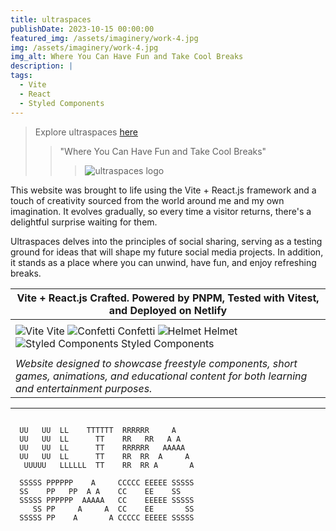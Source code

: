 ```yaml
---
title: ultraspaces
publishDate: 2023-10-15 00:00:00
featured_img: /assets/imaginery/work-4.jpg
img: /assets/imaginery/work-4.jpg
img_alt: Where You Can Have Fun and Take Cool Breaks
description: |
tags:
  - Vite
  - React
  - Styled Components
---
```

> Explore ultraspaces [here](https://ultraspaces.netlify.app)
>
> > "Where You Can Have Fun and Take Cool Breaks"
> > 
> > > ![ultraspaces logo](https://lucfreelance.vercel.app/assets/img/u.png)

This website was brought to life using the Vite + React.js framework and a touch of creativity sourced from the world around me and my own imagination. It evolves gradually, so every time a visitor returns, there's a delightful surprise waiting for them.

Ultraspaces delves into the principles of social sharing, serving as a testing ground for ideas that will shape my future social media projects. In addition, it stands as a place where you can unwind, have fun, and enjoy refreshing breaks.

|  Vite + React.js Crafted. Powered by PNPM, Tested with Vitest, and Deployed on Netlify  |
|----------------------------------------------------------------|
| |
| ![Vite](https://img.icons8.com/color/48/000000/vite.png) Vite ![Confetti](https://img.icons8.com/color/48/000000/confetti.png) Confetti ![Helmet](https://img.icons8.com/color/48/000000/helmet.png) Helmet ![Styled Components](https://img.icons8.com/color/48/000000/styled-components.png) Styled Components | 
| |
| _Website designed to showcase freestyle components, short games, animations, and educational content for both learning and entertainment purposes._ |

--- 
```

  UU   UU  LL    TTTTTT  RRRRRR     A
  UU   UU  LL      TT    RR   RR   A A
  UU   UU  LL      TT    RRRRRR   AAAAA
  UU   UU  LL      TT    RR  RR  A     A
   UUUUU   LLLLLL  TT    RR  RR A       A
    
  SSSSS PPPPPP    A     CCCCC EEEEE SSSSS
  SS    PP   PP  A A    CC    EE    SS
  SSSSS PPPPPP  AAAAA   CC    EEEEE SSSSS
     SS PP     A     A  CC    EE       SS
  SSSSS PP    A       A CCCCC EEEEE SSSSS
  
```